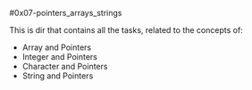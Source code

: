 #0x07-pointers_arrays_strings

This is dir that contains all the tasks, related to the concepts of:

+ Array and Pointers
+ Integer and Pointers
+ Character and Pointers
+ String and Pointers
